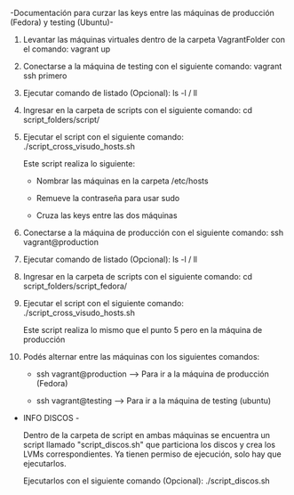 -Documentación para curzar las keys entre las máquinas de producción (Fedora) y testing (Ubuntu)-

1) Levantar las máquinas virtuales dentro de la carpeta VagrantFolder con el comando: vagrant up

2) Conectarse a la máquina de testing con el siguiente comando: vagrant ssh primero

3) Ejecutar comando de listado (Opcional): ls -l / ll

4) Ingresar en la carpeta de scripts con el siguiente comando: cd script_folders/script/

5) Ejecutar el script con el siguiente comando: ./script_cross_visudo_hosts.sh

     Este script realiza lo siguiente:

      - Nombrar las máquinas en la carpeta /etc/hosts

      - Remueve la contraseña para usar sudo

      - Cruza las keys entre las dos máquinas
        
6) Conectarse a la máquina de producción con el siguiente comando: ssh vagrant@production

7) Ejecutar comando de listado (Opcional): ls -l / ll

8) Ingresar en la carpeta de scripts con el siguiente comando: cd script_folders/script_fedora/

9) Ejecutar el script con el siguiente comando: ./script_cross_visudo_hosts.sh

     Este script realiza lo mismo que el punto 5 pero en la máquina de producción

10) Podés alternar entre las máquinas con los siguientes comandos:

    -  ssh vagrant@production --> Para ir a la máquina de producción (Fedora)
   
    -  ssh vagrant@testing --> Para ir a la máquina de testing (ubuntu)

- INFO DISCOS -

  Dentro de la carpeta de script en ambas máquinas se encuentra un script llamado "script_discos.sh" que particiona los discos y crea los LVMs correspondientes. Ya tienen permiso de ejecución, solo hay que ejecutarlos.

  Ejecutarlos con el siguiente comando (Opcional): ./script_discos.sh
